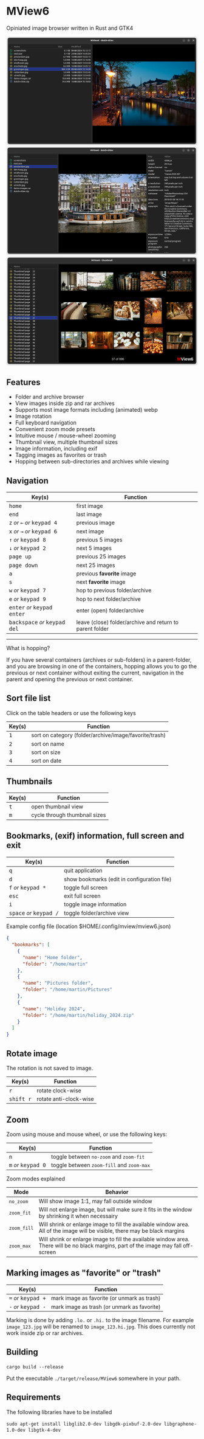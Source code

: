 # MView6

Opiniated image browser written in Rust and GTK4

![MView6 screenshot](./doc/mview6.png)
![MView6 image information](./doc/mview6-info.png)
![MView6 thumbnails](./doc/mview6-thumbnails.png)

## Features

- Folder and archive browser
- View images inside zip and rar archives
- Supports most image formats including (animated) webp
- Image rotation
- Full keyboard navigation
- Convenient zoom mode presets
- Intuitive mouse / mouse-wheel zooming
- Thumbnail view, multiple thumbnail sizes
- Image information, including exif
- Tagging images as favorites or trash
- Hopping between sub-directories and archives while viewing

## Navigation

| Key(s)                                                  | Function                                                 |
| ------------------------------------------------------- | -------------------------------------------------------- |
| <kbd>home</kbd>                                         | first image                                              |
| <kbd>end</kbd>                                          | last image                                               |
| <kbd>z</kbd> _or_ <kbd>←</kbd> _or_ <kbd>keypad 4</kbd> | previous image                                           |
| <kbd>x</kbd> _or_ <kbd>→</kbd> _or_ <kbd>keypad 6</kbd> | next image                                               |
| <kbd>↑</kbd> _or_ <kbd>keypad 8</kbd>                   | previous 5 images                                        |
| <kbd>↓</kbd> _or_ <kbd>keypad 2</kbd>                   | next 5 images                                            |
| <kbd>page up</kbd>                                      | previous 25 images                                       |
| <kbd>page down</kbd>                                    | next 25 images                                           |
| <kbd>a</kbd>                                            | previous __favorite__ image                              |
| <kbd>s</kbd>                                            | next __favorite__ image                                  |
| <kbd>w</kbd> _or_ <kbd>keypad 7</kbd>                   | hop to previous folder/archive                           |
| <kbd>e</kbd> _or_ <kbd>keypad 9</kbd>                   | hop to next folder/archive                               |
| <kbd>enter</kbd> _or_ <kbd>keypad enter</kbd>           | enter (open) folder/archive                              |
| <kbd>backspace</kbd> _or_ <kbd>keypad del</kbd>         | leave (close) folder/archive and return to parent folder |

---

What is hopping?

If you have several containers (archives or sub-folders) in a parent-folder, and you are browsing in one of the
containers, hopping allows you to go the previous or next container without exiting the
current, navigation in the parent and opening the previous or next container.

## Sort file list

Click on the table headers or use the following keys

| Key(s)                          | Function                                               |
| ------------------------------- | ------------------------------------------------------ |
| <kbd>1</kbd>                    | sort on category (folder/archive/image/favorite/trash) |
| <kbd>2</kbd>                    | sort on name                                           |
| <kbd>3</kbd>                    | sort on size                                           |
| <kbd>4</kbd>                    | sort on date                                           |

## Thumbnails

| Key(s)       | Function                      |
| ------------ | ----------------------------- |
| <kbd>t</kbd> | open thumbnail view           |
| <kbd>m</kbd> | cycle through thumbnail sizes |

## Bookmarks, (exif) information, full screen and exit

| Key(s)                                    | Function                                    |
| ----------------------------------------- | ------------------------------------------- |
| <kbd>q</kbd>                              | quit application                            |
| <kbd>d</kbd>                              | show bookmarks (edit in configuration file) |
| <kbd>f</kbd> _or_ <kbd>keypad *</kbd>     | toggle full screen                          |
| <kbd>esc</kbd>                            | exit full screen                            |
| <kbd>i</kbd>                              | toggle image information                    |
| <kbd>space</kbd> _or_ <kbd>keypad /</kbd> | toggle folder/archive view                  |

Example config file (location $HOME/.config/mview/mview6.json)

```json
{
  "bookmarks": [
    {
      "name": "Home folder",
      "folder": "/home/martin"
    },
    {
      "name": "Pictures folder",
      "folder": "/home/martin/Pictures"
    },
    {
      "name": "Holiday 2024",
      "folder": "/home/martin/holiday_2024.zip"
    }
  ]
}
```

## Rotate image

The rotation is not saved to image.

| Key(s)             | Function               |
| ------------------ | ---------------------- |
| <kbd>r</kbd>       | rotate clock-wise      |
| <kbd>shift r</kbd> | rotate anti-clock-wise |

## Zoom

Zoom using mouse and mouse wheel, or use the following keys:

| Key(s)                                | Function                                  |
| ------------------------------------- | ----------------------------------------- |
| <kbd>n</kbd>                          | toggle between `no-zoom` and `zoom-fit`   |
| <kbd>m</kbd> _or_ <kbd>keypad 0</kbd> | toggle between `zoom-fill` and `zoom-max` |

Zoom modes explained

| Mode        | Behavior                                                                                                                              |
| ----------- | ------------------------------------------------------------------------------------------------------------------------------------- |
| `no_zoom`   | Will show image 1:1, may fall outside window                                                                                          |
| `zoom_fit`  | Will not enlarge image, but will make sure it fits in the window by shrinking it when necessairy                                      |
| `zoom_fill` | Will shrink or enlarge image to fill the available window area. All of the image will be visible, there may be black margins          |
| `zoom_max`  | Will shrink or enlarge image to fill the available window area. There will be no black margins, part of the image may fall off-screen |

## Marking images as "favorite" or "trash"

| Key(s)                                | Function                                    |
| ------------------------------------- | ------------------------------------------- |
| <kbd>=</kbd> _or_ <kbd>keypad +</kbd> | mark image as favorite (or unmark as trash) |
| <kbd>-</kbd> _or_ <kbd>keypad -</kbd> | mark image as trash (or unmark as favorite) |

Marking is done by adding `.lo.` or `.hi.` to the image filename. For example `image_123.jpg` will be renamed to `image_123.hi.jpg`. This does currently not work inside zip or rar archives.

## Building

```shell
cargo build --release
```

Put the executable `./target/release/MView6` somewhere in your path.

## Requirements

The following libraries have to be installed

```shell
sudo apt-get install libglib2.0-dev libgdk-pixbuf-2.0-dev libgraphene-1.0-dev libgtk-4-dev
```
